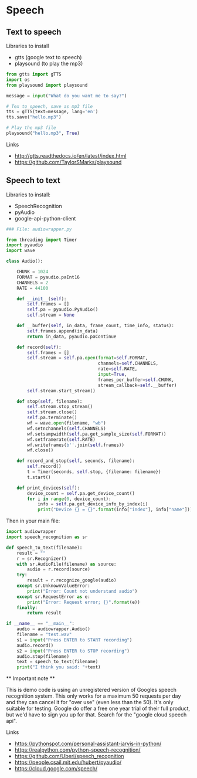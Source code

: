 # Speech

## Text to speech

Libraries to install

* gtts (google text to speech)
* playsound (to play the mp3)

```python
from gtts import gTTS
import os
from playsound import playsound

message = input("What do you want me to say?")

# Tex to speech, save as mp3 file
tts = gTTS(text=message, lang='en')
tts.save("hello.mp3")

# Play the mp3 file
playsound("hello.mp3", True)
```

Links

* http://gtts.readthedocs.io/en/latest/index.html
* https://github.com/TaylorSMarks/playsound

## Speech to text

Libraries to install:

* SpeechRecognition
* pyAudio
* google-api-python-client

```python
### File: audiowrapper.py

from threading import Timer
import pyaudio
import wave

class Audio():

    CHUNK = 1024
    FORMAT = pyaudio.paInt16
    CHANNELS = 2
    RATE = 44100

    def __init__(self):
        self.frames = []
        self.pa = pyaudio.PyAudio()
        self.stream = None

    def __buffer(self, in_data, frame_count, time_info, status):
        self.frames.append(in_data)
        return in_data, pyaudio.paContinue

    def record(self):
        self.frames = []
        self.stream = self.pa.open(format=self.FORMAT,
                                   channels=self.CHANNELS,
                                   rate=self.RATE,
                                   input=True,
                                   frames_per_buffer=self.CHUNK,
                                   stream_callback=self.__buffer)
        self.stream.start_stream()

    def stop(self, filename):
        self.stream.stop_stream()
        self.stream.close()
        self.pa.terminate()
        wf = wave.open(filename, "wb")
        wf.setnchannels(self.CHANNELS)
        wf.setsampwidth(self.pa.get_sample_size(self.FORMAT))
        wf.setframerate(self.RATE)
        wf.writeframes(b''.join(self.frames))
        wf.close()

    def record_and_stop(self, seconds, filename):
        self.record()
        t = Timer(seconds, self.stop, {filename: filename})
        t.start()

    def print_devices(self):
        device_count = self.pa.get_device_count()
        for i in range(0, device_count):
            info = self.pa.get_device_info_by_index(i)
            print("Device {} = {}".format(info["index"], info["name"]))
```

Then in your main file:

```python
import audiowrapper
import speech_recognition as sr

def speech_to_text(filename):
    result = ""
    r = sr.Recognizer()
    with sr.AudioFile(filename) as source:
        audio = r.record(source)
    try:
        result = r.recognize_google(audio)
    except sr.UnknownValueError:
        print("Error: Count not understand audio")
    except sr.RequestError as e:
        print("Error: Request error; {}".format(e))
    finally:
        return result

if __name__ == "__main__":
    audio = audiowrapper.Audio()
    filename = "test.wav"
    s1 = input("Press ENTER to START recording")
    audio.record()
    s2 = input("Press ENTER to STOP recording")
    audio.stop(filename)
    text = speech_to_text(filename)
    print("I think you said: "+text)
```

** Important note **

This is demo code is using an unregistered version of Googles speech recognition system. This only works for a maximum 50 requests per day and they can cancel it for "over use" (even less than the 50). It's only suitable for testing. Google do offer a free one year trial of their full product, but we'd have to sign you up for that. Search for the "google cloud speech api".

Links

* https://pythonspot.com/personal-assistant-jarvis-in-python/
* https://realpython.com/python-speech-recognition/
* https://github.com/Uberi/speech_recognition
* https://people.csail.mit.edu/hubert/pyaudio/ 
* https://cloud.google.com/speech/

